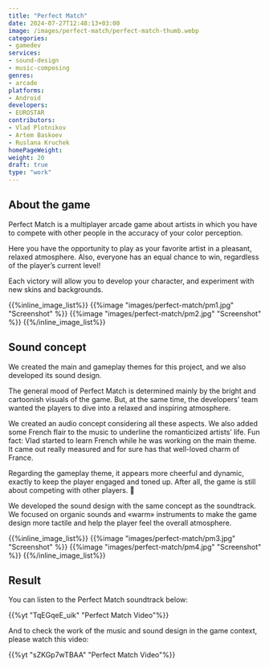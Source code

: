 ```yaml
---
title: "Perfect Match"
date: 2024-07-27T12:48:13+03:00
image: /images/perfect-match/perfect-match-thumb.webp
categories:
- gamedev
services:
- sound-design
- music-composing
genres:
- arcade
platforms:
- Android
developers:
- EUROSTAR
contributors:
- Vlad Plotnikov
- Artem Baskoev
- Ruslana Kruchek
homePageWeight:
weight: 20
draft: true
type: "work"
---
```


## About the game

Perfect Match is a multiplayer arcade game about artists in which you have to compete with other people in the accuracy of your color perception. 

Here you have the opportunity to play as your favorite artist in a pleasant, relaxed atmosphere. Also, everyone has an equal chance to win, regardless of the player’s current level! 

Each victory will allow you to develop your character, and experiment with new skins and backgrounds.

{{%inline_image_list%}}
{{%image "images/perfect-match/pm1.jpg" "Screenshot" %}}
{{%image "images/perfect-match/pm2.jpg" "Screenshot" %}}
{{%/inline_image_list%}}

## Sound concept

We created the main and gameplay themes for this project, and we also developed its sound design.

The general mood of Perfect Match is determined mainly by the bright and cartoonish visuals of the game. But, at the same time, the developers’ team wanted the players to dive into a relaxed and inspiring atmosphere.

We created an audio concept considering all these aspects. We also added some French flair to the music to underline the romanticized artists’ life. Fun fact: Vlad started to learn French while he was working on the main theme. It came out really measured and for sure has that well-loved charm of France.

Regarding the gameplay theme, it appears more cheerful and dynamic, exactly to keep the player engaged and toned up. After all, the game is still about competing with other players. 🙂

We developed the sound design with the same concept as the soundtrack. We focused on organic sounds and «warm» instruments to make the game design more tactile and help the player feel the overall atmosphere.

{{%inline_image_list%}}
{{%image "images/perfect-match/pm3.jpg" "Screenshot" %}}
{{%image "images/perfect-match/pm4.jpg" "Screenshot" %}}
{{%/inline_image_list%}}

## Result

You can listen to the Perfect Match soundtrack below:

{{%yt "TqEGqeE_uik" "Perfect Match Video"%}}

And to check the work of the music and sound design in the game context, please watch this video:

{{%yt "sZKGp7wTBAA" "Perfect Match Video"%}}
